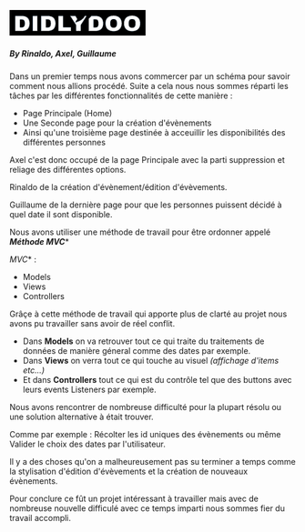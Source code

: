 ![DidlyDoo App](assets/img/logo.png)

##### By Rinaldo, Axel, Guillaume

Dans un premier temps nous avons commercer par un schéma pour
savoir comment nous allions procédé.
Suite a cela nous nous sommes réparti les tâches par les
différentes fonctionnalités de cette manière :

<ul>

<li>Page Principale (Home)</li>
<li>Une Seconde page pour la création d'évènements</li>
<li>Ainsi qu'une troisième page destinée à acceuillir les disponibilités des différentes personnes</li>
</ul>

Axel c'est donc occupé de la page Principale avec la parti suppression et reliage des différentes options.

Rinaldo de la création d'évènement/édition d'évèvements.

Guillaume de la dernière page pour que les personnes puissent décidé à quel date il sont disponible.

Nous avons utiliser une méthode de travail pour être ordonner appelé ***Méthode MVC****

*MVC** :

- Models
- Views
- Controllers

Grâçe à cette méthode de travail qui apporte plus de clarté au projet nous avons pu travailler sans avoir de réel conflit.
- Dans **Models** on va retrouver tout ce qui traite du traitements de données de manière géneral comme des dates par exemple.
- Dans **Views** on verra tout ce qui touche au visuel *(affichage d'items etc...)*
- Et dans **Controllers** tout ce qui est du contrôle tel que des buttons avec leurs events Listeners par exemple.

Nous avons rencontrer de nombreuse difficulté pour la plupart résolu ou une solution alternative à était trouver.

Comme par exemple : Récolter les id uniques des évènements ou même Valider le choix des dates par l'utilisateur.

Il y a des choses qu'on a malheureusement pas su terminer a temps comme la stylisation d'édition d'évèvements et la création de nouveaux évènements.

Pour conclure ce fût un projet intéressant à travailler mais avec de nombreuse nouvelle difficulé avec ce temps imparti nous sommes fier du travail accompli.











